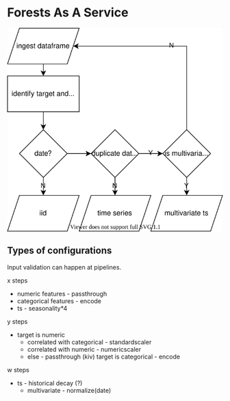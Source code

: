 # Forests As A Service
![flow](flow.svg)

## Types of configurations
Input validation can happen at pipelines.

x steps
- numeric features - passthrough
- categorical features - encode
- ts - seasonality*4

y steps
- target is numeric
	- correlated with categorical - standardscaler
	- correlated with numeric - numericscaler
	- else - passthrough
(kiv) target is categorical - encode

w steps
- ts - historical decay (?)
	- multivariate - normalize(date)
